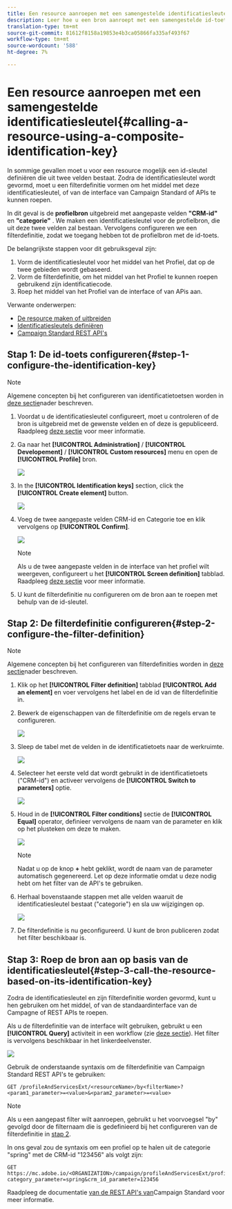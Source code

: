 ```yaml
---
title: Een resource aanroepen met een samengestelde identificatiesleutel
description: Leer hoe u een bron aanroept met een samengestelde id-toets
translation-type: tm+mt
source-git-commit: 81612f8158a19853e4b3ca05866fa335af493f67
workflow-type: tm+mt
source-wordcount: '588'
ht-degree: 7%

---
```



# Een resource aanroepen met een samengestelde identificatiesleutel{#calling-a-resource-using-a-composite-identification-key}

In sommige gevallen moet u voor een resource mogelijk een id-sleutel definiëren die uit twee velden bestaat. Zodra de identificatiesleutel wordt gevormd, moet u een filterdefinitie vormen om het middel met deze identificatiesleutel, of van de interface van Campaign Standard of APIs te kunnen roepen.

In dit geval is de **profielbron** uitgebreid met aangepaste velden **&quot;CRM-id&quot;** en **&quot;categorie&quot;** . We maken een identificatiesleutel voor de profielbron, die uit deze twee velden zal bestaan. Vervolgens configureren we een filterdefinitie, zodat we toegang hebben tot de profielbron met de id-toets.

De belangrijkste stappen voor dit gebruiksgeval zijn:

1. Vorm de identificatiesleutel voor het middel van het Profiel, dat op de twee gebieden wordt gebaseerd.
1. Vorm de filterdefinitie, om het middel van het Profiel te kunnen roepen gebruikend zijn identificatiecode.
1. Roep het middel van het Profiel van de interface of van APis aan.

Verwante onderwerpen:

* [De resource maken of uitbreiden](../../developing/using/creating-or-extending-the-resource.md)
* [Identificatiesleutels definiëren](../../developing/using/configuring-the-resource-s-data-structure.md#defining-identification-keys)
* [Campaign Standard REST API&#39;s](../../api/using/get-started-apis.md)

## Stap 1: De id-toets configureren{#step-1-configure-the-identification-key}

>[!NOTE]
> Algemene concepten bij het configureren van identificatietoetsen worden in [deze sectie](../../developing/using/configuring-the-resource-s-data-structure.md#defining-identification-keys)nader beschreven.

1. Voordat u de identificatiesleutel configureert, moet u controleren of de bron is uitgebreid met de gewenste velden en of deze is gepubliceerd. Raadpleeg [deze sectie](../../developing/using/creating-or-extending-the-resource.md) voor meer informatie.

1. Ga naar het **[!UICONTROL Administration]** / **[!UICONTROL Developement]** / **[!UICONTROL Custom resources]** menu en open de **[!UICONTROL Profile]** bron.

   ![](assets/uc_idkey1.png)

1. In the **[!UICONTROL Identification keys]** section, click the **[!UICONTROL Create element]** button.

   ![](assets/uc_idkey2.png)

1. Voeg de twee aangepaste velden CRM-id en Categorie toe en klik vervolgens op **[!UICONTROL Confirm]**.

   ![](assets/uc_idkey3.png)

   >[!NOTE]
   > Als u de twee aangepaste velden in de interface van het profiel wilt weergeven, configureert u het **[!UICONTROL Screen definition]** tabblad. Raadpleeg [deze sectie](../../developing/using/configuring-the-screen-definition.md) voor meer informatie.

1. U kunt de filterdefinitie nu configureren om de bron aan te roepen met behulp van de id-sleutel.

## Stap 2: De filterdefinitie configureren{#step-2-configure-the-filter-definition}

>[!NOTE]
> Algemene concepten bij het configureren van filterdefinities worden in [deze sectie](../../developing/using/configuring-filter-definition.md)nader beschreven.

1. Klik op het **[!UICONTROL Filter definition]** tabblad **[!UICONTROL Add an element]** en voer vervolgens het label en de id van de filterdefinitie in.

1. Bewerk de eigenschappen van de filterdefinitie om de regels ervan te configureren.

   ![](assets/uc_idkey4.png)

1. Sleep de tabel met de velden in de identificatietoets naar de werkruimte.

   ![](assets/uc_idkey5.png)

1. Selecteer het eerste veld dat wordt gebruikt in de identificatietoets (&quot;CRM-id&quot;) en activeer vervolgens de **[!UICONTROL Switch to parameters]** optie.

   ![](assets/uc_idkey6.png)

1. Houd in de **[!UICONTROL Filter conditions]** sectie de **[!UICONTROL Equal]** operator, definieer vervolgens de naam van de parameter en klik op het plusteken om deze te maken.

   ![](assets/uc_idkey7.png)

   >[!NOTE]
   > Nadat u op de knop **+** hebt geklikt, wordt de naam van de parameter automatisch gegenereerd. Let op deze informatie omdat u deze nodig hebt om het filter van de API&#39;s te gebruiken.

1. Herhaal bovenstaande stappen met alle velden waaruit de identificatiesleutel bestaat (&quot;categorie&quot;) en sla uw wijzigingen op.

   ![](assets/uc_idkey8.png)

1. De filterdefinitie is nu geconfigureerd. U kunt de bron publiceren zodat het filter beschikbaar is.

## Stap 3: Roep de bron aan op basis van de identificatiesleutel{#step-3-call-the-resource-based-on-its-identification-key}

Zodra de identificatiesleutel en zijn filterdefinitie worden gevormd, kunt u hen gebruiken om het middel, of van de standaardinterface van de Campagne of REST APIs te roepen.

Als u de filterdefinitie van de interface wilt gebruiken, gebruikt u een **[!UICONTROL Query]** activiteit in een workflow (zie [deze sectie](../../automating/using/query.md)). Het filter is vervolgens beschikbaar in het linkerdeelvenster.

![](assets/uc_idkey9.png)

Gebruik de onderstaande syntaxis om de filterdefinitie van Campaign Standard REST API&#39;s te gebruiken:

```
GET /profileAndServicesExt/<resourceName>/by<filterName>?<param1_parameter>=<value>&<param2_parameter>=<value>
```

>[!NOTE]
>Als u een aangepast filter wilt aanroepen, gebruikt u het voorvoegsel &quot;by&quot; gevolgd door de filternaam die is gedefinieerd bij het configureren van de filterdefinitie in [stap 2](../../developing/using/uc-calling-resource-id-key.md#step-2-configure-the-filter-definition).

In ons geval zou de syntaxis om een profiel op te halen uit de categorie &quot;spring&quot; met de CRM-id &quot;123456&quot; als volgt zijn:

```
GET https://mc.adobe.io/<ORGANIZATION>/campaign/profileAndServicesExt/profile/byidentification_key?category_parameter=spring&crm_id_parameter=123456
```

Raadpleeg de documentatie [van de REST API&#39;s van](../../api/using/filtering.md)Campaign Standard voor meer informatie.